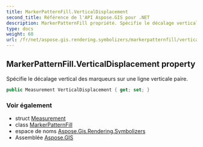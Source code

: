 ```yaml
---
title: MarkerPatternFill.VerticalDisplacement
second_title: Référence de l'API Aspose.GIS pour .NET
description: MarkerPatternFill propriété. Spécifie le décalage vertical des marqueurs sur une ligne verticale paire.
type: docs
weight: 60
url: /fr/net/aspose.gis.rendering.symbolizers/markerpatternfill/verticaldisplacement/
---
```

## MarkerPatternFill.VerticalDisplacement property

Spécifie le décalage vertical des marqueurs sur une ligne verticale paire.

```csharp
public Measurement VerticalDisplacement { get; set; }
```

### Voir également

* struct [Measurement](../../../aspose.gis.rendering/measurement/)
* class [MarkerPatternFill](../)
* espace de noms [Aspose.Gis.Rendering.Symbolizers](../../markerpatternfill/)
* Assemblée [Aspose.GIS](../../../)


